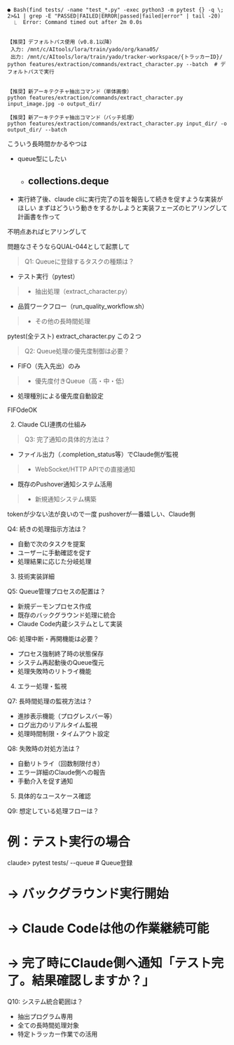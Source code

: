 

```

● Bash(find tests/ -name "test_*.py" -exec python3 -m pytest {} -q \; 2>&1 | grep -E "PASSED|FAILED|ERROR|passed|failed|error" | tail -20)
  ⎿  Error: Command timed out after 2m 0.0s


【推奨】デフォルトパス使用（v0.8.1以降）
 入力: /mnt/c/AItools/lora/train/yado/org/kana05/
 出力: /mnt/c/AItools/lora/train/yado/tracker-workspace/{トラッカーID}/
python features/extraction/commands/extract_character.py --batch  # デフォルトパスで実行


【推奨】新アーキテクチャ抽出コマンド（単体画像）
python features/extraction/commands/extract_character.py input_image.jpg -o output_dir/

【推奨】新アーキテクチャ抽出コマンド（バッチ処理）
python features/extraction/commands/extract_character.py input_dir/ -o output_dir/ --batch

```
こういう長時間かかるやつは

* queue型にしたい
	* ## collections.deque
* 実行終了後、claude cliに実行完了の旨を報告して続きを促すような実装がほしい
まずはどういう動きをするかしようと実装フェーズのヒアリングして計画書を作って

不明点あればヒアリングして

問題なさそうならQUAL-044として起票して


> Q1: Queueに登録するタスクの種類は？
  - テスト実行（pytest）
>  - 抽出処理（extract_character.py）
  - 品質ワークフロー（run_quality_workflow.sh）
>  - その他の長時間処理

pytest(全テスト)
extract_character.py
この２つ


>  Q2: Queue処理の優先度制御は必要？
  - FIFO（先入先出）のみ
>  - 優先度付きQueue（高・中・低）
  - 処理種別による優先度自動設定

FIFOdeOK

  2. Claude CLI連携の仕組み

>  Q3: 完了通知の具体的方法は？
  - ファイル出力（.completion_status等）でClaude側が監視
>  - WebSocket/HTTP APIでの直接通知
  - 既存のPushover通知システム活用
>  - 新規通知システム構築

tokenが少ない法が良いので一度
pushoverが一番嬉しい、Claude側

  Q4: 続きの処理指示方法は？
  - 自動で次のタスクを提案
  - ユーザーに手動確認を促す
  - 処理結果に応じた分岐処理

  3. 技術実装詳細

  Q5: Queue管理プロセスの配置は？
  - 新規デーモンプロセス作成
  - 既存のバックグラウンド処理に統合
  - Claude Code内蔵システムとして実装

  Q6: 処理中断・再開機能は必要？
  - プロセス強制終了時の状態保存
  - システム再起動後のQueue復元
  - 処理失敗時のリトライ機能

  4. エラー処理・監視

  Q7: 長時間処理の監視方法は？
  - 進捗表示機能（プログレスバー等）
  - ログ出力のリアルタイム監視
  - 処理時間制限・タイムアウト設定

  Q8: 失敗時の対処方法は？
  - 自動リトライ（回数制限付き）
  - エラー詳細のClaude側への報告
  - 手動介入を促す通知

  5. 具体的なユースケース確認

  Q9: 想定している処理フローは？
  # 例：テスト実行の場合
  claude> pytest tests/ --queue  # Queue登録
  # → バックグラウンド実行開始
  # → Claude Codeは他の作業継続可能
  # → 完了時にClaude側へ通知「テスト完了。結果確認しますか？」

  Q10: システム統合範囲は？
  - 抽出プログラム専用
  - 全ての長時間処理対象
  - 特定トラッカー作業での活用